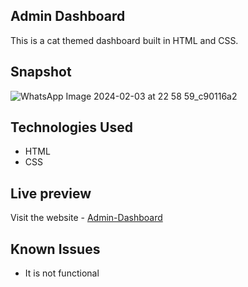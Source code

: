 ## Admin Dashboard
This is a cat themed dashboard built in HTML and CSS.

## Snapshot
![WhatsApp Image 2024-02-03 at 22 58 59_c90116a2](https://github.com/hoomaancodes/Admin-Dashboard/assets/128029773/fec52bf2-f9e4-4dbc-8ec4-fe79754d717a)

## Technologies Used

- HTML
- CSS

## Live preview
Visit the website - [Admin-Dashboard](https://admin-dashboard-mu-ten.vercel.app/)

## Known Issues
- It is not functional
